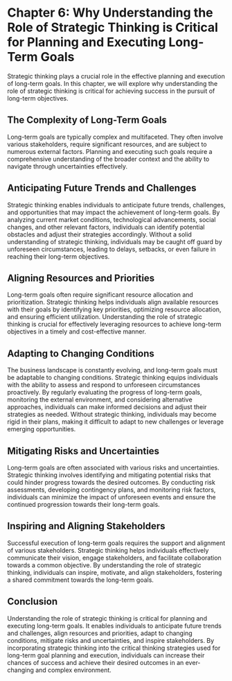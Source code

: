 Chapter 6: Why Understanding the Role of Strategic Thinking is Critical for Planning and Executing Long-Term Goals
==================================================================================================================

Strategic thinking plays a crucial role in the effective planning and execution of long-term goals. In this chapter, we will explore why understanding the role of strategic thinking is critical for achieving success in the pursuit of long-term objectives.

The Complexity of Long-Term Goals
---------------------------------

Long-term goals are typically complex and multifaceted. They often involve various stakeholders, require significant resources, and are subject to numerous external factors. Planning and executing such goals require a comprehensive understanding of the broader context and the ability to navigate through uncertainties effectively.

Anticipating Future Trends and Challenges
-----------------------------------------

Strategic thinking enables individuals to anticipate future trends, challenges, and opportunities that may impact the achievement of long-term goals. By analyzing current market conditions, technological advancements, social changes, and other relevant factors, individuals can identify potential obstacles and adjust their strategies accordingly. Without a solid understanding of strategic thinking, individuals may be caught off guard by unforeseen circumstances, leading to delays, setbacks, or even failure in reaching their long-term objectives.

Aligning Resources and Priorities
---------------------------------

Long-term goals often require significant resource allocation and prioritization. Strategic thinking helps individuals align available resources with their goals by identifying key priorities, optimizing resource allocation, and ensuring efficient utilization. Understanding the role of strategic thinking is crucial for effectively leveraging resources to achieve long-term objectives in a timely and cost-effective manner.

Adapting to Changing Conditions
-------------------------------

The business landscape is constantly evolving, and long-term goals must be adaptable to changing conditions. Strategic thinking equips individuals with the ability to assess and respond to unforeseen circumstances proactively. By regularly evaluating the progress of long-term goals, monitoring the external environment, and considering alternative approaches, individuals can make informed decisions and adjust their strategies as needed. Without strategic thinking, individuals may become rigid in their plans, making it difficult to adapt to new challenges or leverage emerging opportunities.

Mitigating Risks and Uncertainties
----------------------------------

Long-term goals are often associated with various risks and uncertainties. Strategic thinking involves identifying and mitigating potential risks that could hinder progress towards the desired outcomes. By conducting risk assessments, developing contingency plans, and monitoring risk factors, individuals can minimize the impact of unforeseen events and ensure the continued progression towards their long-term goals.

Inspiring and Aligning Stakeholders
-----------------------------------

Successful execution of long-term goals requires the support and alignment of various stakeholders. Strategic thinking helps individuals effectively communicate their vision, engage stakeholders, and facilitate collaboration towards a common objective. By understanding the role of strategic thinking, individuals can inspire, motivate, and align stakeholders, fostering a shared commitment towards the long-term goals.

Conclusion
----------

Understanding the role of strategic thinking is critical for planning and executing long-term goals. It enables individuals to anticipate future trends and challenges, align resources and priorities, adapt to changing conditions, mitigate risks and uncertainties, and inspire stakeholders. By incorporating strategic thinking into the critical thinking strategies used for long-term goal planning and execution, individuals can increase their chances of success and achieve their desired outcomes in an ever-changing and complex environment.
